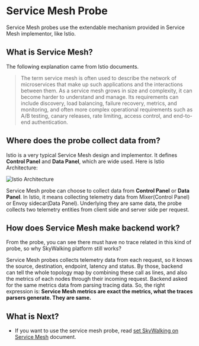 # Service Mesh Probe
Service Mesh probes use the extendable mechanism provided in Service Mesh implementor, like Istio.

## What is Service Mesh?
The following explanation came from Istio documents.
> The term service mesh is often used to describe the network of microservices that make up such applications and the interactions between them.
As a service mesh grows in size and complexity, it can become harder to understand and manage.
Its requirements can include discovery, load balancing, failure recovery, metrics, and monitoring, and often more complex operational requirements
such as A/B testing, canary releases, rate limiting, access control, and end-to-end authentication.

## Where does the probe collect data from?
Istio is a very typical Service Mesh design and implementor. It defines **Control Panel** and **Data Panel**,
which are wide used. Here is Istio Architecture:

![Istio Architecture](https://istio.io/latest/docs/ops/deployment/architecture/arch.svg)

Service Mesh probe can choose to collect data from **Control Panel** or **Data Panel**. In Istio,
it means collecting telemetry data from Mixer(Control Panel) or Envoy sidecar(Data Panel). Underlying
they are same data, the probe collects two telemetry entities from client side and server side per request.

## How does Service Mesh make backend work?
From the probe, you can see there must have no trace related in this kind of probe, so why SkyWalking
platform still works?

Service Mesh probes collects telemetry data from each request, so it knows the source, destination,
endpoint, latency and status. By those, backend can tell the whole topology map by combining these call
as lines, and also the metrics of each nodes through their incoming request. Backend asked for the same
metrics data from parsing tracing data. So, the right expression is:
**Service Mesh metrics are exact the metrics, what the traces parsers generate. They are same.**

## What is Next?
- If you want to use the service mesh probe, read [set SkyWalking on Service Mesh](../setup/README.md#on-service-mesh) document.

